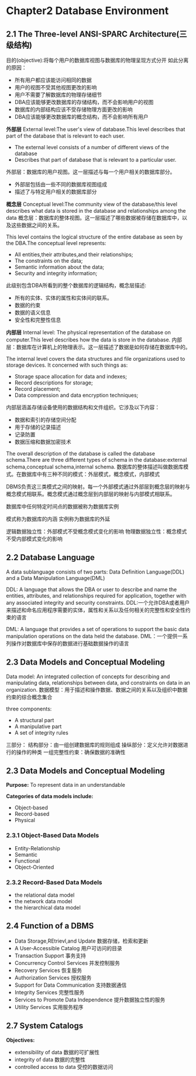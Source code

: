 # Chapter2 Database Environment
## 2.1 The Three-level ANSI-SPARC Architecture(三级结构)

目的(objective):将每个用户的数据库视图与数据库的物理呈现方式分开
如此分离的原因：
- 所有用户都应该能访问相同的数据
- 用户的视图不受其他视图更改的影响
- 用户不需要了解数据库的物理存储细节
- DBA应该能够更改数据库的存储结构，而不会影响用户的视图
- 数据库的内部结构应该不受存储物理方面更改的影响
- DBA应该能够更改数据库的概念结构，而不会影响所有用户

**外部层**
External level:The user's view of database.This level describes that part of the database that is relevant to each user.
- The external level consists of a number of different views of the database
- Describes that part of database that is relevant to a particular user.

外部层：数据库的用户视图。这一层描述与每一个用户相关的数据库部分。
- 外部层包括由一些不同的数据库视图组成
- 描述了与特定用户相关的数据库部分

**概念层**
Conceptual level:The community view of the database/this level describes what data is stored in the database and relationships among the data
概念层：数据库的整体视图。这一层描述了哪些数据被存储在数据库中，以及这些数据之间的关系。

This level contains the logical structure of the entire database as seen by the DBA.The conceptual level represents:
- All entities,their attributes,and their relationships;
- The constraints on the data;
- Semantic information about the data;
- Security and integrity information;

此级别包含DBA所看到的整个数据库的逻辑结构，概念层描述:
- 所有的实体、实体的属性和实体间的联系。
- 数据的约束
- 数据的语义信息
- 安全性和完整性信息

**内部层**
Internal level: The physical representation of the database on computer.This level describes how the data is store in the database.
内部层：数据库在计算机上的物理表示。这一层描述了数据是如何存储在数据库中的。

The internal level covers the data structures and file
organizations used to storage devices. It concerned
with such things as:
- Storage space allocation for data and indexes;
- Record descriptions for storage;
- Record placement;
- Data compression and data encryption techniques;

内部层涵盖存储设备使用的数据结构和文件组织。它涉及以下内容：
- 数据和索引的存储空间分配
- 用于存储的记录描述
- 记录防置
- 数据压缩和数据加密技术

The overall description of the database is called the database schema.There are three different types of schema in the database:external schema,conceptual schema,internal schema.
数据库的整体描述叫做数据库模式。在数据库中有三种不同的模式：外层模式，概念模式，内部模式

DBMS负责这三类模式之间的映射。每一个外部模式通过外部层到概念层的映射与概念模式相联系。概念模式通过概念层到内部层的映射与内部模式相联系。

数据库中任何特定时间点的数据被称为数据库实例

模式称为数据库的内涵
实例称为数据库的外延

逻辑数据独立性：外部模式不受概念模式变化的影响
物理数据独立性：概念模式不受内部模式变化的影响

## 2.2 Database Language
A data sublanguage consists of two parts: Data Definition Language(DDL) and a Data Manipulation Language(DML)

DDL: A language that allows the DBA or user to describe and name the entities, attributes, and relationships required for application, together with any associated integrity and security constraints. 
DDL:一个允许DBA或者用户来描述和命名应用程序需要的实体，属性和关系以及任何相关的完整性和安全性约束的语言

DML: A language that provides a set of operations to support the basic data manipulation operations on the data held the database. 
DML：一个提供一系列操作对数据库中保存的数据进行基础数据操作的语言

## 2.3 Data Models and Conceptual Modeling
Data model: An integrated collection of concepts for describing and manipulating data, relationships between data, and constraints on data in an organization.
数据模型：用于描述和操作数据、数据之间的关系以及组织中数据约束的综合概念集合

three components:
- A structural part
- A manipulative part
- A set of integrity rules

三部分：
结构部分：由一组创建数据库的规则组成
操纵部分：定义允许对数据进行的操作的种类
一组完整性约束：确保数据的准确性

## 2.3 Data Models and Conceptual Modeling
**Purpose:**
    To represent data in an understandable

**Categories of data models include:**
- Object-based
- Record-based
- Physical

### 2.3.1 Object-Based Data Models
- Entity-Relationship
- Semantic
- Functional
- Object-Oriented

### 2.3.2 Record-Based Data Models
- the relational data model
- the network data model
- the hierarchical data model

## 2.4 Function of a DBMS
- Data Storage,REtrievl,and Update         数据存储，检索和更新
- A User-Accessible Catalog                用户可访问的目录
- Transaction Support                      事务支持
- Concurrency Control Services             并发控制服务
- Recovery Services                        恢复服务
- Authorization Services                   授权服务
- Support for Data Communication           支持数据通信
- Integrity Services                       完整性服务
- Services to Promote Data Independence    提升数据独立性的服务
- Utility Services                         实用服务程序

## 2.7 System Catalogs
**Objectives:**
- extensibility of data      数据的可扩展性
- integrity of data          数据的完整性
- controlled access to data  受控的数据访问